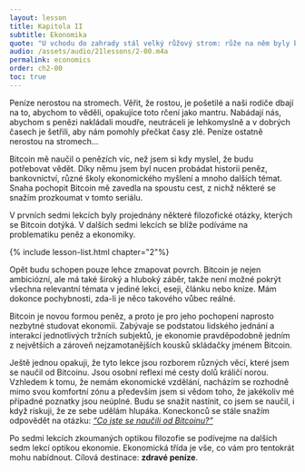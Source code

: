 ```yaml
---
layout: lesson
title: Kapitola II
subtitle: Ekonomika
quote: "U vchodu do zahrady stál velký růžový strom: růže na něm byly bílé, ale byli u něj tři zahradníci a pilně je natírali na červeno. Alence to připadalo velmi zvláštní..."
audio: /assets/audio/21lessons/2-00.m4a
permalink: economics
order: ch2-00
toc: true
---
```


Peníze nerostou na stromech. Věřit, že rostou, je pošetilé a naši rodiče 
dbají na to, abychom to věděli, opakujíce toto rčení jako mantru. Nabádají nás, 
abychom s penězi nakládali moudře, neutráceli je lehkomyslně a v dobrých 
časech je šetřili, aby nám pomohly přečkat časy zlé. Peníze ostatně nerostou 
na stromech...

Bitcoin mě naučil o penězích víc, než jsem si kdy myslel, že budu potřebovat 
vědět. Díky němu jsem byl nucen probádat historii peněz, bankovnictví, různé 
školy ekonomického myšlení a mnoho dalších témat. Snaha pochopit Bitcoin mě 
zavedla na spoustu cest, z nichž některé se snažím prozkoumat v tomto seriálu.

V prvních sedmi lekcích byly projednány některé filozofické otázky, kterých 
se Bitcoin dotýká. V dalších sedmi lekcích se blíže podíváme na problematiku 
peněz a ekonomiky.

{% include lesson-list.html chapter="2"%}

Opět budu schopen pouze lehce zmapovat povrch. Bitcoin je nejen ambiciózní, 
ale má také široký a hluboký záběr, takže není možné pokrýt všechna relevantní 
témata v jediné lekci, eseji, článku nebo knize. Mám dokonce pochybnosti, 
zda-li je něco takového vůbec reálné.

Bitcoin je novou formou peněz, a proto je pro jeho pochopení naprosto nezbytné 
studovat ekonomii. Zabývaje se podstatou lidského jednání a interakcí jednotlivých 
tržních subjektů, je ekonomie pravděpodobně jedním z největších a zároveň 
nejzamotanějších kousků skládačky jménem Bitcoin.

Ještě jednou opakuji, že tyto lekce jsou rozborem různých věcí, které jsem se 
naučil od Bitcoinu. Jsou osobní reflexí mé cesty dolů králičí norou. Vzhledem 
k tomu, že nemám ekonomické vzdělání, nacházím se rozhodně mimo svou komfortní 
zónu a především jsem si vědom toho, že jakékoliv mé případné poznatky jsou 
neúplné. Budu se snažit nastínit, co jsem se naučil, i když riskuji, že ze sebe 
udělám hlupáka. Koneckonců se stále snažím odpovědět na otázku: [*“Co jste se 
naučili od Bitcoinu?”*][the question]

Po sedmi lekcích zkoumaných optikou filozofie se podívejme na dalších sedm lekcí 
optikou ekonomie. Ekonomická třída je vše, co vám pro tentokrát mohu nabídnout. 
Cílová destinace: **zdravé peníze**.

[the question]: https://twitter.com/arjunblj/status/1050073234719293440

<!-- Wikipedia -->
[alice]: https://en.wikipedia.org/wiki/Alice%27s_Adventures_in_Wonderland
[carroll]: https://en.wikipedia.org/wiki/Lewis_Carroll
